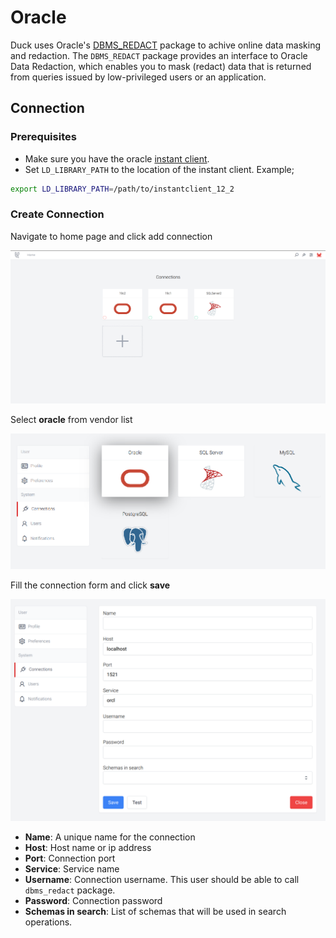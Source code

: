 # Oracle

Duck uses Oracle's [DBMS_REDACT](https://docs.oracle.com/en/database/oracle/oracle-database/21/arpls/DBMS_REDACT.html)
package to achive online data masking and redaction. The `DBMS_REDACT` package provides an interface to Oracle Data Redaction, which enables you to mask (redact) data that is returned from queries issued by low-privileged users or an application.

## Connection


### Prerequisites
- Make sure you have the oracle [instant client](https://www.oracle.com/database/technologies/instant-client/downloads.html).
- Set `LD_LIBRARY_PATH` to the location of the instant client. Example;
```sh
export LD_LIBRARY_PATH=/path/to/instantclient_12_2
```

### Create Connection

Navigate to home page and click add connection

![home](assets/img/home.png)

Select **oracle** from vendor list

![oracle](assets/img/vendors-oracle.png)

Fill the connection form and click **save**

![oracle](assets/img/oracle-connection-form.png)

- **Name**:  A unique name for the connection
- **Host**:  Host name or ip address
- **Port**:  Connection port
- **Service**:  Service name
- **Username**:  Connection username. This user should be able to call `dbms_redact` package.
- **Password**:  Connection password
- **Schemas in search**:  List of schemas that will be used in search operations.



